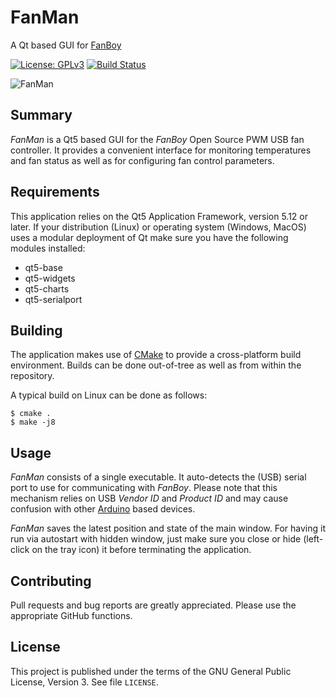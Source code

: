 # FanMan

A Qt based GUI for [FanBoy](https://lynix.github.io/fanboy)

[![License: GPLv3](https://img.shields.io/badge/License-GPLv3-blue.svg)](https://opensource.org/licenses/GPL-3.0)
[![Build Status](https://travis-ci.org/lynix/fanman.svg?branch=master)](https://travis-ci.org/lynix/fanman)

![FanMan](https://github.com/lynix/fanman/blob/master/screenshot.png)


## Summary

*FanMan* is a Qt5 based GUI for the *FanBoy* Open Source PWM USB fan controller.
It provides a convenient interface for monitoring temperatures and fan status as
well as for configuring fan control parameters.


## Requirements

This application relies on the Qt5 Application Framework, version 5.12 or later.
If your distribution (Linux) or operating system (Windows, MacOS) uses a modular
deployment of Qt make sure you have the following modules installed:

* qt5-base
* qt5-widgets
* qt5-charts
* qt5-serialport


## Building

The application makes use of [CMake](https://https://cmake.org) to provide a
cross-platform build environment. Builds can be done out-of-tree as well as from
within the repository.

A typical build on Linux can be done as follows:

```
$ cmake .
$ make -j8
```


## Usage

*FanMan* consists of a single executable. It auto-detects the (USB) serial port
to use for communicating with *FanBoy*. Please note that this mechanism relies
on USB *Vendor ID* and *Product ID* and may cause confusion with other
[Arduino](https://www.arduino.cc) based devices.

*FanMan* saves the latest position and state of the main window. For having it
run via autostart with hidden window, just make sure you close or hide
(left-click on the tray icon) it before terminating the application.


## Contributing

Pull requests and bug reports are greatly appreciated. Please use the
appropriate GitHub functions.


## License

This project is published under the terms of the GNU General Public License,
Version 3. See file `LICENSE`.
